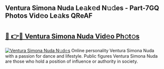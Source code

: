 ## Ventura Simona Nuda Le𝚊k𝚎d N𝚞𝚍es - Part-7GQ Photos Vid𝚎o Le𝚊ks QReAF

# <h2><a href="http://fbf442.evod.top/?m=Ventura+Simona+Nuda">🔗 👉🔴 Ventura Simona Nuda Vid𝚎o Ph𝚘t𝚘s</a></h2>

[![Ventura Simona Nuda N𝚞d𝚎s](https://i.imgur.com/8V9OHl7.gif)](http://fbf442.evod.top/?m=Ventura+Simona+Nuda)
Online personality Ventura Simona Nuda with a passion for dance and lifestyle. Public figures Ventura Simona Nuda are those who hold a position of influence or authority in society. 
